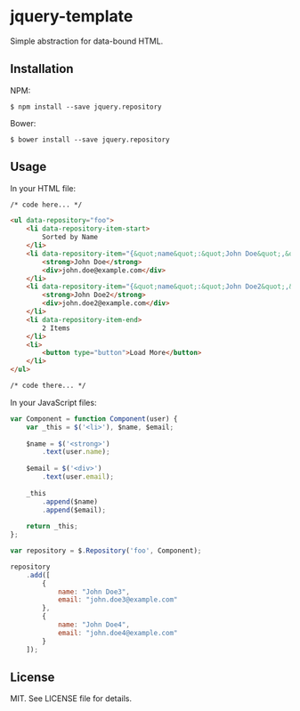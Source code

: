 # jquery-template

Simple abstraction for data-bound HTML.

## Installation

NPM:

    $ npm install --save jquery.repository
    
Bower:
    
    $ bower install --save jquery.repository

## Usage

In your HTML file:

```html
/* code here... */

<ul data-repository="foo">
    <li data-repository-item-start>
        Sorted by Name
    </li>
    <li data-repository-item="{&quot;name&quot;:&quot;John Doe&quot;,&quot;email&quot;:&quot;john.doe@example.com&quot;}">
        <strong>John Doe</strong>
        <div>john.doe@example.com</div>
    </li>
    <li data-repository-item="{&quot;name&quot;:&quot;John Doe2&quot;,&quot;email&quot;:&quot;john.doe2@example.com&quot;}">
        <strong>John Doe2</strong>
        <div>john.doe2@example.com</div>
    </li>
    <li data-repository-item-end>
        2 Items
    </li>
    <li>
        <button type="button">Load More</button>
    </li>
</ul>

/* code there... */
```

In your JavaScript files:

```javascript
var Component = function Component(user) {
    var _this = $('<li>'), $name, $email;
    
    $name = $('<strong>')
        .text(user.name);
        
    $email = $('<div>')
        .text(user.email);
        
    _this
        .append($name)
        .append($email);
        
    return _this;
};

var repository = $.Repository('foo', Component);

repository
    .add([
        {
            name: "John Doe3",
            email: "john.doe3@example.com"
        },
        {
            name: "John Doe4",
            email: "john.doe4@example.com"
        }
    ]);
```

## License

MIT. See LICENSE file for details.
